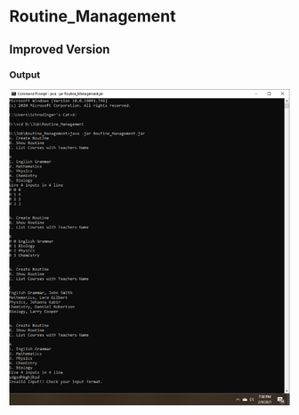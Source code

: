# Routine_Management
## Improved Version
### Output
![alt text](https://github.com/Schrodinger-sCat/Routine_Management/blob/master/Output.PNG)
